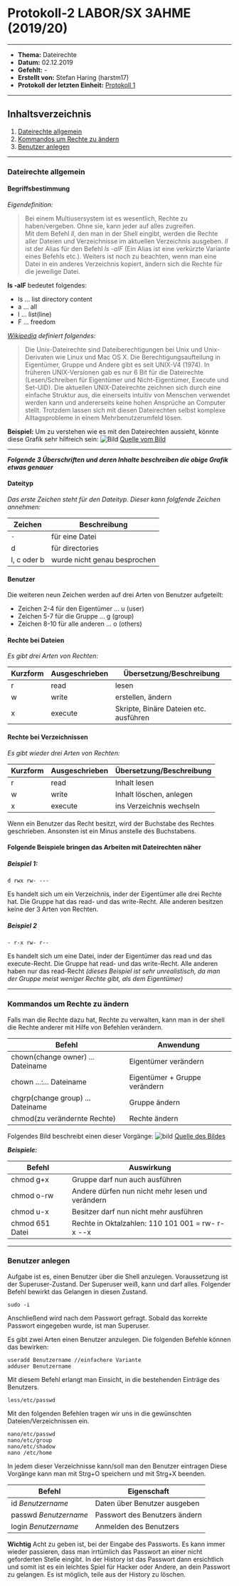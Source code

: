 # Protokoll-2 LABOR/SX 3AHME (2019/20)

---------------------------------------------------------------------------------------------

* **Thema:** Dateirechte
* **Datum:** 02.12.2019
* **Gefehlt:** -
* **Erstellt von:** Stefan Haring (harstm17)
* **Protokoll der letzten Einheit:** [Protokoll 1](https://github.com/HTLMechatronics/m17-3ahme-la1-sx/blob/harstm17/protokolle/protokoll-1_harstm17_2019-11-18_.md)

----------------------------------------------------------------------------------------------

## Inhaltsverzeichnis

1. [Dateirechte allgemein](#dateirechte-allgemein)
1. [Kommandos um Rechte zu ändern](#kommandos-um-rechte-zu-ändern)
2. [Benutzer anlegen](#benutzer-anlegen)
----------------------------------------------------------------------------------------------


### Dateirechte allgemein

#### Begriffsbestimmung
*Eigendefinition:*
>Bei einem Multiusersystem ist es wesentlich, Rechte zu haben/vergeben. Ohne sie, kann jeder auf alles zugreifen.  
Mit dem Befehl *ll*, den man in der Shell eingibt, werden die Rechte aller Dateien und Verzeichnisse im aktuellen Verzeichnis ausgeben. *ll* ist der Alias für den Befehl *ls -alF* (Ein Alias ist eine verkürzte Variante eines Befehls etc.).
Weiters ist noch zu beachten, wenn man eine Datei in ein anderes Verzeichnis kopiert, ändern sich die Rechte für die jeweilige Datei.

**ls -alF** bedeutet folgendes:
* ls ... list directory content
* a ... all
* l ... list(line)
* F ... freedom

*[Wikipedia](https://de.wikipedia.org/wiki/Unix-Dateirechte) definiert folgendes:*
>Die Unix-Dateirechte sind Dateiberechtigungen bei Unix und Unix-Derivaten wie Linux und Mac OS X. Die Berechtigungsaufteilung in Eigentümer, Gruppe und Andere gibt es seit UNIX-V4 (1974). In früheren UNIX-Versionen gab es nur 6 Bit für die Dateirechte (Lesen/Schreiben für Eigentümer und Nicht-Eigentümer, Execute und Set-UID). Die aktuellen UNIX-Dateirechte zeichnen sich durch eine einfache Struktur aus, die einerseits intuitiv von Menschen verwendet werden kann und andererseits keine hohen Ansprüche an Computer stellt. Trotzdem lassen sich mit diesen Dateirechten selbst komplexe Alltagsprobleme in einem Mehrbenutzerumfeld lösen.

**Beispiel:**
Um zu verstehen wie es mit den Dateirechten aussieht, könnte diese Grafik sehr hilfreich sein:
![Bild](https://www.ceonaires.com/ceodocs/uploads/2017/05/Dateirechte-symbolisch-1030x278.png)
[Quelle vom Bild](https://www.ceonaires.com/ceodocs/uploads/2017/05/Dateirechte-symbolisch-1030x278.png)

----------------------------------------------------------------------------------------------------


***Folgende 3 Überschriften und deren Inhalte beschreiben die obige Grafik etwas genauer***

#### Dateityp
*Das erste Zeichen steht für den Dateityp. Dieser kann folgfende Zeichen annehmen:*

Zeichen | Beschreibung
--------|-------------
`-` | für eine Datei
d | für directories 
l, c oder b | wurde nicht genau besprochen


#### Benutzer
Die weiteren neun Zeichen werden auf drei Arten von Benutzer aufgeteilt:
* Zeichen 2-4 für den Eigentümer ... u (user)
* Zeichen 5-7 für die Gruppe ... g (group)
* Zeichen 8-10 für alle anderen ... o (others)


#### Rechte bei Dateien
*Es gibt drei Arten von Rechten:*

Kurzform | Ausgeschrieben | Übersetzung/Beschreibung
---------|----------------|-------------------------
r | read | lesen
w | write | erstellen, ändern
x | execute | Skripte, Binäre Dateien etc. ausführen


#### Rechte bei Verzeichnissen
*Es gibt wieder drei Arten von Rechten:*

Kurzform | Ausgeschrieben | Übersetzung/Beschreibung
---------|----------------|-------------------------
r | read | Inhalt lesen
w | write | Inhalt löschen, anlegen
x | execute | ins Verzeichnis wechseln

Wenn ein Benutzer das Recht besitzt, wird der Buchstabe des Rechtes geschrieben. Ansonsten ist ein Minus anstelle des Buchstabens.


#### Folgende Beispiele bringen das Arbeiten mit Dateirechten näher

##### Beispiel 1:
```
d rwx rw- ---
```
Es handelt sich um ein Verzeichnis, inder der Eigentümer alle drei Rechte hat.
Die Gruppe hat das read- und das write-Recht.
Alle anderen besitzen keine der 3 Arten von Rechten.


##### Beispiel 2
```
- r-x rw- r--
```
Es handelt sich um eine Datei, inder der Eigentümer das read und das execute-Recht.
Die Gruppe hat read- und das write-Recht.
Alle anderen haben nur das read-Recht
*(dieses Beispiel ist sehr unrealistisch, da man der Gruppe meist weniger Rechte gibt, als dem Eigentümer)*

----------------------------------------------------------------------------------------------

### Kommandos um Rechte zu ändern
Falls man die Rechte dazu hat, Rechte zu verwalten, kann man in der shell die Rechte anderer mit Hilfe von Befehlen verändern.

Befehl | Anwendung
-------|----------
chown(change owner) ... Dateiname | Eigentümer verändern
chown ...:... Dateiname | Eigentümer + Gruppe verändern
chgrp(change group) ... Dateiname | Gruppe ändern
chmod(zu verändernte Rechte) |Rechte ändern

Folgendes Bild beschreibt einen dieser Vorgänge:
![bild](https://slideplayer.org/slide/5194705/16/images/64/%C3%84nderung+der+Rechte+Der+Eigent%C3%BCmer+einer+Datei%2Feines+Verzeichnisses+kann+die+Zugriffsrechte+mit+Hilfe+des+chmod-Befehls+%C3%A4ndern..jpg)
[Quelle des Bildes](https://slideplayer.org/slide/5194705/16/images/64/%C3%84nderung+der+Rechte+Der+Eigent%C3%BCmer+einer+Datei%2Feines+Verzeichnisses+kann+die+Zugriffsrechte+mit+Hilfe+des+chmod-Befehls+%C3%A4ndern..jpg)


***Beispiele:***

Befehl | Auswirkung
-------|-------------
chmod g+x | Gruppe darf nun auch ausführen
chmod o-rw | Andere dürfen nun nicht mehr lesen und verändern
chmod u-x | Besitzer darf nun nicht mehr ausführen
chmod 651 Datei |  Rechte in Oktalzahlen: 110 101 001 = rw- r-x --x

----------------------------------------------------------------------------------------------

### Benutzer anlegen
Aufgabe ist es, einen Benutzer über die Shell anzulegen.
Voraussetzung ist der Superuser-Zustand. Der Superuser weiß, kann und darf alles.
Folgender Befehl bewirkt das Gelangen in diesen Zustand.
```
sudo -i 
```
Anschließend wird nach dem Passwort gefragt. Sobald das korrekte Passwort eingegeben wurde, ist man Superuser.

Es gibt zwei Arten einen Benutzer anzulegen. Die folgenden Befehle können das bewirken:
```
useradd Benutzername //einfachere Variante
adduser Benutzername
```
Mit diesem Befehl erlangt man Einsicht, in die bestehenden Einträge des Benutzers.
```
less/etc/passwd
```

Mit den folgenden Befehlen tragen wir uns in die gewünschten Dateien/Verzeichnissen ein.
```
nano/etc/passwd
nano/etc/group
nano/etc/shadow
nano /etc/home
```
In jedem dieser Verzeichnisse kann/soll man den Benutzer eintragen
Diese Vorgänge kann man mit Strg+O speichern und mit Strg+X beenden.



Befehl | Eigenschaft
------ | -----------
id *Benutzername* | Daten über Benutzer ausgeben
passwd *Benutzername* | Passwort des Benutzers ändern
login *Benutzername* | Anmelden des Benutzers


**Wichtig**
Acht zu geben ist, bei der Eingabe des Passworts.
Es kann immer wieder passieren, dass man irrtümlich das Passwort an einer nicht geforderten Stelle eingibt.
In der History ist das Passwort dann ersichtlich und somit ist es ein leichtes Spiel für Hacker oder Andere,
an dein Passwort zu gelangen. Es ist möglich, teile aus der History zu löschen.
